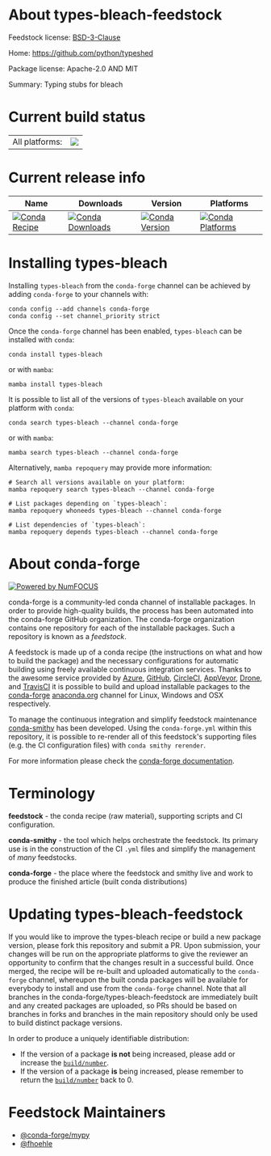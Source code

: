 About types-bleach-feedstock
============================

Feedstock license: [BSD-3-Clause](https://github.com/conda-forge/types-bleach-feedstock/blob/main/LICENSE.txt)

Home: https://github.com/python/typeshed

Package license: Apache-2.0 AND MIT

Summary: Typing stubs for bleach

Current build status
====================


<table><tr><td>All platforms:</td>
    <td>
      <a href="https://dev.azure.com/conda-forge/feedstock-builds/_build/latest?definitionId=13179&branchName=main">
        <img src="https://dev.azure.com/conda-forge/feedstock-builds/_apis/build/status/types-bleach-feedstock?branchName=main">
      </a>
    </td>
  </tr>
</table>

Current release info
====================

| Name | Downloads | Version | Platforms |
| --- | --- | --- | --- |
| [![Conda Recipe](https://img.shields.io/badge/recipe-types--bleach-green.svg)](https://anaconda.org/conda-forge/types-bleach) | [![Conda Downloads](https://img.shields.io/conda/dn/conda-forge/types-bleach.svg)](https://anaconda.org/conda-forge/types-bleach) | [![Conda Version](https://img.shields.io/conda/vn/conda-forge/types-bleach.svg)](https://anaconda.org/conda-forge/types-bleach) | [![Conda Platforms](https://img.shields.io/conda/pn/conda-forge/types-bleach.svg)](https://anaconda.org/conda-forge/types-bleach) |

Installing types-bleach
=======================

Installing `types-bleach` from the `conda-forge` channel can be achieved by adding `conda-forge` to your channels with:

```
conda config --add channels conda-forge
conda config --set channel_priority strict
```

Once the `conda-forge` channel has been enabled, `types-bleach` can be installed with `conda`:

```
conda install types-bleach
```

or with `mamba`:

```
mamba install types-bleach
```

It is possible to list all of the versions of `types-bleach` available on your platform with `conda`:

```
conda search types-bleach --channel conda-forge
```

or with `mamba`:

```
mamba search types-bleach --channel conda-forge
```

Alternatively, `mamba repoquery` may provide more information:

```
# Search all versions available on your platform:
mamba repoquery search types-bleach --channel conda-forge

# List packages depending on `types-bleach`:
mamba repoquery whoneeds types-bleach --channel conda-forge

# List dependencies of `types-bleach`:
mamba repoquery depends types-bleach --channel conda-forge
```


About conda-forge
=================

[![Powered by
NumFOCUS](https://img.shields.io/badge/powered%20by-NumFOCUS-orange.svg?style=flat&colorA=E1523D&colorB=007D8A)](https://numfocus.org)

conda-forge is a community-led conda channel of installable packages.
In order to provide high-quality builds, the process has been automated into the
conda-forge GitHub organization. The conda-forge organization contains one repository
for each of the installable packages. Such a repository is known as a *feedstock*.

A feedstock is made up of a conda recipe (the instructions on what and how to build
the package) and the necessary configurations for automatic building using freely
available continuous integration services. Thanks to the awesome service provided by
[Azure](https://azure.microsoft.com/en-us/services/devops/), [GitHub](https://github.com/),
[CircleCI](https://circleci.com/), [AppVeyor](https://www.appveyor.com/),
[Drone](https://cloud.drone.io/welcome), and [TravisCI](https://travis-ci.com/)
it is possible to build and upload installable packages to the
[conda-forge](https://anaconda.org/conda-forge) [anaconda.org](https://anaconda.org/)
channel for Linux, Windows and OSX respectively.

To manage the continuous integration and simplify feedstock maintenance
[conda-smithy](https://github.com/conda-forge/conda-smithy) has been developed.
Using the ``conda-forge.yml`` within this repository, it is possible to re-render all of
this feedstock's supporting files (e.g. the CI configuration files) with ``conda smithy rerender``.

For more information please check the [conda-forge documentation](https://conda-forge.org/docs/).

Terminology
===========

**feedstock** - the conda recipe (raw material), supporting scripts and CI configuration.

**conda-smithy** - the tool which helps orchestrate the feedstock.
                   Its primary use is in the construction of the CI ``.yml`` files
                   and simplify the management of *many* feedstocks.

**conda-forge** - the place where the feedstock and smithy live and work to
                  produce the finished article (built conda distributions)


Updating types-bleach-feedstock
===============================

If you would like to improve the types-bleach recipe or build a new
package version, please fork this repository and submit a PR. Upon submission,
your changes will be run on the appropriate platforms to give the reviewer an
opportunity to confirm that the changes result in a successful build. Once
merged, the recipe will be re-built and uploaded automatically to the
`conda-forge` channel, whereupon the built conda packages will be available for
everybody to install and use from the `conda-forge` channel.
Note that all branches in the conda-forge/types-bleach-feedstock are
immediately built and any created packages are uploaded, so PRs should be based
on branches in forks and branches in the main repository should only be used to
build distinct package versions.

In order to produce a uniquely identifiable distribution:
 * If the version of a package **is not** being increased, please add or increase
   the [``build/number``](https://docs.conda.io/projects/conda-build/en/latest/resources/define-metadata.html#build-number-and-string).
 * If the version of a package **is** being increased, please remember to return
   the [``build/number``](https://docs.conda.io/projects/conda-build/en/latest/resources/define-metadata.html#build-number-and-string)
   back to 0.

Feedstock Maintainers
=====================

* [@conda-forge/mypy](https://github.com/conda-forge/mypy/)
* [@fhoehle](https://github.com/fhoehle/)


